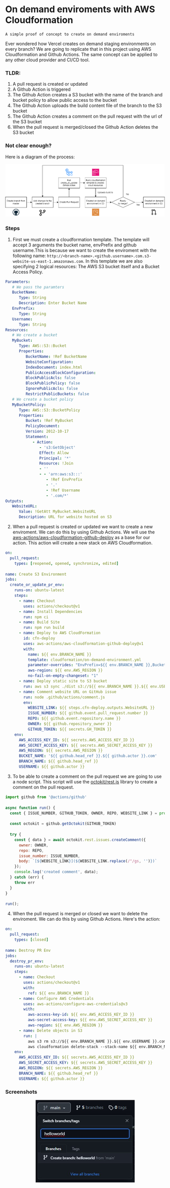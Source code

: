 # On demand enviroments with AWS Cloudformation

```
A simple proof of concept to create on demand enviroments
```

Ever wondered how Vercel creates on demand staging environments on every branch? We are going to replicate that in this project using AWS Cloudformation and Github Actions. The same concept can be applied to any other cloud provider and CI/CD tool.

### TLDR:

1. A pull request is created or updated
2. A Github Action is triggered
3. The Github Action creates a S3 bucket with the name of the branch and bucket policy to allow public access to the bucket
4. The Github Action uploads the build content file of the branch to the S3 bucket
6. The Github Action creates a comment on the pull request with the url of the S3 bucket
7. When the pull request is merged/closed the Github Action deletes the S3 bucket

### Not clear enough?

Here is a diagram of the process:

<div align="center">
   <img src="./assets/ondemandenv.drawio.png" alt="diagram">
</div>

### Steps

1. First we must create a cloudformation template. The template will accept 3 arguments the bucket name, envPrefix and github username.This is because we want to create the enviroment with the following name: `http://<branch-name>.<github.username>.com.s3-website-us-east-1.amazonaws.com`. In this template we are also specifying 2 logical resources: The AWS S3 bucket itself and a Bucket Access Policy.

```yaml
Parameters:
   # We pass the paramters
   BucketName: 
      Type: String 
      Description: Enter Bucket Name
   EnvPrefix:
      Type: String
   Username:
      Type: String
Resources:
   # We create a bucket
   MyBucket:
      Type: AWS::S3::Bucket
      Properties: 
         BucketName: !Ref BucketName
         WebsiteConfiguration: 
         IndexDocument: index.html
         PublicAccessBlockConfiguration:
         BlockPublicAcls: false
         BlockPublicPolicy: false
         IgnorePublicAcls: false
         RestrictPublicBuckets: false
   # We create a bucket policy
   MyBucketPolicy:
      Type: AWS::S3::BucketPolicy
      Properties:
         Bucket: !Ref MyBucket
         PolicyDocument:
         Version: 2012-10-17
         Statement:
            - Action:
               - 's3:GetObject'
               Effect: Allow
               Principal: '*'
               Resource: !Join
               - ''
               - - 'arn:aws:s3:::'
                  - !Ref EnvPrefix
                  - '.'
                  - !Ref Username
                  - '.com/*'
Outputs:
   WebsiteURL:
      Value: !GetAtt MyBucket.WebsiteURL
      Description: URL for website hosted on S3

```

2. When a pull request is created or updated we want to create a new enviroment. We can do this by using Github Actions. We will use the [aws-actions/aws-cloudformation-github-deploy](https://github.com/aws-actions/aws-cloudformation-github-deploy) as a base for our action. This action will create a new stack on AWS Cloudformation.

```yaml
on:
  pull_request:
    types: [reopened, opened, synchronize, edited]

name: Create S3 Environment
jobs:
  create_or_update_pr_env:
    runs-on: ubuntu-latest
    steps:
      - name: Checkout
        uses: actions/checkout@v1
      - name: Install Dependencies
        run: npm ci
      - name: Build Site
        run: npm run build
      - name: Deploy to AWS CloudFormation
        id: cfn-deploy
        uses: aws-actions/aws-cloudformation-github-deploy@v1
        with:
          name: ${{ env.BRANCH_NAME }}
          template: cloudformation/on-demand-environment.yml
          parameter-overrides: "EnvPrefix=${{ env.BRANCH_NAME }},BucketName=${{ env.BUCKET_NAME }},Username=${{ env.USERNAME }}"
          aws-region: ${{ env.AWS_REGION }}
          no-fail-on-empty-changeset: "1"
      - name: Deploy static site to S3 bucket
        run: aws s3 sync ./dist s3://${{ env.BRANCH_NAME }}.${{ env.USERNAME }}.com --delete
      - name: Comment website URL on GitHub issue
        run: node .github/actions/comment.js
        env:
          WEBSITE_LINK: ${{ steps.cfn-deploy.outputs.WebsiteURL }}
          ISSUE_NUMBER: ${{ github.event.pull_request.number }}
          REPO: ${{ github.event.repository.name }}
          OWNER: ${{ github.repository_owner }}
          GITHUB_TOKEN: ${{ secrets.GH_TOKEN }}
    env:
      AWS_ACCESS_KEY_ID: ${{ secrets.AWS_ACCESS_KEY_ID }}
      AWS_SECRET_ACCESS_KEY: ${{ secrets.AWS_SECRET_ACCESS_KEY }}
      AWS_REGION: ${{ secrets.AWS_REGION }}
      BUCKET_NAME: '${{ github.head_ref }}.${{ github.actor }}.com'
      BRANCH_NAME: ${{ github.head_ref }}
      USERNAME: ${{ github.actor }}
```

3. To be able to create a comment on the pull request we are going to use a node script. This script will use the [octokit/rest.js](https://octokit.github.io/rest.js/v20) library to create a comment on the pull request.

```javascript
import github from '@actions/github'

async function run() {
  const { ISSUE_NUMBER, GITHUB_TOKEN, OWNER, REPO, WEBSITE_LINK } = process.env

  const octokit = github.getOctokit(GITHUB_TOKEN)

  try {
    const { data } = await octokit.rest.issues.createComment({
      owner: OWNER,
      repo: REPO,
      issue_number: ISSUE_NUMBER,
      body: `[${WEBSITE_LINK}](${WEBSITE_LINK.replace(/"/gs, '')})`
    });
    console.log('created comment', data);
  } catch (err) {
    throw err
  }
}

run();
```

4. When the pull request is merged or closed we want to delete the enviroment. We can do this by using Github Actions. Here's the action:

```yaml
on:
  pull_request:
    types: [closed]

name: Destroy PR Env
jobs:
  destroy_pr_env:
    runs-on: ubuntu-latest
    steps:
      - name: Checkout
        uses: actions/checkout@v1
        with:
          ref: ${{ env.BRANCH_NAME }}
      - name: Configure AWS Credentials
        uses: aws-actions/configure-aws-credentials@v3
        with:
          aws-access-key-id: ${{ env.AWS_ACCESS_KEY_ID }}
          aws-secret-access-key: ${{ env.AWS_SECRET_ACCESS_KEY }}
          aws-region: ${{ env.AWS_REGION }}
      - name: Delete objects in S3
        run: |
          aws s3 rm s3://${{ env.BRANCH_NAME }}.${{ env.USERNAME }}.com --recursive
          aws cloudformation delete-stack --stack-name ${{ env.BRANCH_NAME }}
    env:
      AWS_ACCESS_KEY_ID: ${{ secrets.AWS_ACCESS_KEY_ID }}
      AWS_SECRET_ACCESS_KEY: ${{ secrets.AWS_SECRET_ACCESS_KEY }}
      AWS_REGION: ${{ secrets.AWS_REGION }}
      BRANCH_NAME: ${{ github.head_ref }}
      USERNAME: ${{ github.actor }}
```

### Screenshots

<div align="center">
   <img src="./assets/create-branch.jpg" alt="branch">
</div>
